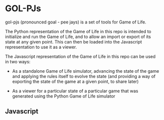 # GOL-PJs

gol-pjs (pronounced goal - pee jays) is a set of tools for Game of Life.

The Python representation of the Game of Life in this repo is intended to initialize
and run the Game of Life, and to allow an import or export of its state at any given point.
This can then be loaded into the Javascript representation to use it as a viewer.

The Javascript representation of the Game of Life in this repo can be used in two ways:

* As a standalone Game of Life simulator, advancing the state of the game and
  applying the rules itself to evolve the state (and providing a way of exporting
  the state of the game at a given point, to share later)

* As a viewer for a particular state of a particular game that was generated
  using the Python Game of Life simulator

## Javascript


